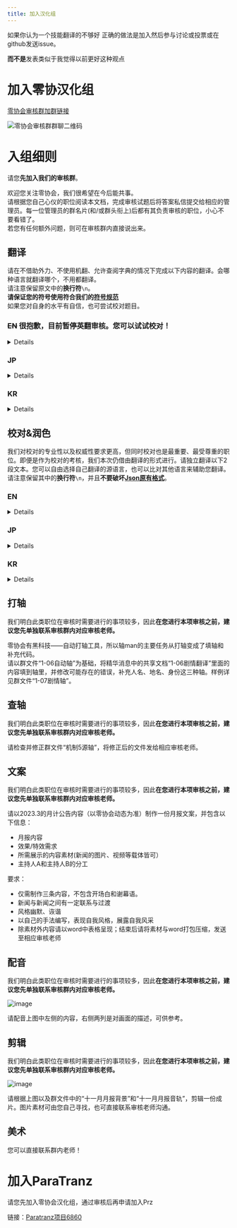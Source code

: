 ```yaml
---
title: 加入汉化组
---
```


如果你认为一个技能翻译的不够好 正确的做法是加入然后参与讨论或投票或在github发送issue。

**而不是**发表类似于我觉得以前更好这种观点

# 加入零协汉化组

[零协会审核群加群链接](http://qm.qq.com/cgi-bin/qm/qr?_wv=1027&k=S35jbCNIHBlrmez-3mNw2w4rMEz8XmSL&authKey=%2B3Y8zQHw4OGFeON4GKfHdQM44jkKd%2B6YQxMAp3vdLAft018xJdzn%2FcSGTb2ghTno&noverify=0&group_code=374773207)

![零协会审核群群聊二维码](/img/page/57a21c56-20fe-48a6-9211-71ff4331a281.png)

# 入组细则
请您**先加入我们的审核群**。

欢迎您关注零协会，我们很希望在今后能共事。  
请根据您自己心仪的职位阅读本文档，完成审核试题后将答案私信提交给相应的管理员。每一位管理员的群名片(和/或群头衔上)后都有其负责审核的职位，小心不要看错了。  
若您有任何额外问题，则可在审核群内直接说出来。

## 翻译
请在不借助外力、不使用机翻、允许查阅字典的情况下完成以下内容的翻译。会哪种语言就翻译哪个，不用都翻译。  
请注意保留原文中的**换行符**```\n```。  
**请保证您的符号使用符合我们的**[**符号规范**](https://www.zeroasso.top/docs/translate/punctuation)  
如果您对自身的水平有自信，也可尝试校对题目。
### ~~EN~~ 很抱歉，目前暂停英翻审核。您可以试试校对！
<details>

> 第一部分：  
> "A heart torn into thousands of pieces must be kept from all eyes, thus it burrowed into the ground and tangled itself. Yet, someone has to pull up these thorny roots, as there is no wound that can remain unearthed. The Sinners gave each other looks. Being coiled in piercing, sharp pain was something to avoid even in one’s dreams."
> 
> 第二部分：  
> A field of white, yet somehow dark flowers is ahead.\nThe sky is red, the air windy and bleak.\n\nOne giant flower flutters amidst the field.\n\nIt resembles a person waving from afar. You wave out of nostalgia.\n\nIn an instant, all the flowers went awash with red,\nsimultaneously turning to face you.\n\nAfter staring into us for a little while,\ntheir red petals flew at us.\n\nIt was like a punishment for making a half-hearted gesture.\n\n
> 
> 第三部分：  
> You don’t fear the pointed gun.\n\nEven if they were to pull the trigger…\n\nIt doesn’t matter how many times the hammer strikes.\n\nYou know the bullet will hit that person’s head.\n\nIn the blink of an eye,\nthe gun aimed at their own temple,\nand soon fired.\n\nThe person was gone,\nleaving an ashen coat on the floor.

</details>

### JP
<details>

> 幻想体  
> ロボトミーコーポレーションのエネルギー源
> 
> ロボトミーコーポレーションでは、幻想体という名前のモノを利用してエネルギーを生産していました。にわかに、そして急速にロボトミーコーポレーションは没落し、幻想体と一部の職員は身動きが取れないまま閉じ込められてしまいました。
> 
> 閉じ込められた社員遺族に対する見舞金支給の有無は大した問題ではありませんが、ここで問題になるのは幻想体です。閉じ込められた職員をランチにしながら、まだ支部のどこかで幻想体たちが徘徊しています。幻想体から生産されたエンケファリン（今更ですが、あの名高いエンケファリン燃料の原産地がまさに幻想体なのでした！）を回収しなければならないということも忘れないでください。
> 
> [注意] - 幻想体図鑑は提供されず、逆に自ら制作して会社に報告することになります。また、許可無くエンケファリンを失敬する支離滅裂な悪行は厳重に処罰されます。

</details>

### KR
<details>

> E.G.O  
> 환상체로부터 비롯된 유용한 도구
> 
> 로보토미 코퍼레이션엔 환상체로부터 무기와 방어구까지 추출할 수 있는 기술도 있었습니다. 소문에 따르면, 전투 경험이 전무한 자라도 자연스럽게 사용법을 알게 되었으며, 그 위력의 잠재성은 컸다고 합니다. (예전에 이름 날리던 해결사인 [보안 검열]이 E.G.O를 사용했다는 소문도 있습니다만... 그 명성은 이제는 옛말일 뿐이겠죠.) 안타깝게도 본사에 있던 E.G.O들은 모두 소실되었지만 다른 지부들엔 아직 남아있는 것으로 확인했습니다. 이런 위험천만한 대량 살상력이 잠재된 무기들을 지하에 내버려 둬서는 곤란하죠! 전문적으로 훈련이 된 우리 직원들이 안전하게 회수할 예정입니다.
> 
> [주의] - 회사 일을 돕겠다는 오지랖으로라도 수감자들이 지급된 것 외에 다른 E.G.O를 건드릴 상황은 만들지 않는 게 안전할 겁니다.

</details>

## 校对&润色
我们对校对的专业性以及权威性要求更高，但同时校对也是最重要、最受尊重的职位。即便是作为校对的考核，我们本次仍借由翻译的形式进行。请独立翻译以下2段文本。您可以自由选择自己翻译的源语言，也可以比对其他语言来辅助您翻译。  
请注意保留其中的**换行符**```\n```，并且**不要破坏**[**Json原有格式**](https://www.zeroasso.top/docs/translate/punctuation#%E7%90%86%E8%A7%A3json%E6%A0%BC%E5%BC%8F)。
### EN
<details>
若您觉得单行过长的话，您可以将鼠标浮于Json框内，点击右上角的复制按钮，并使用记事本或其他文档查看。

![image](/img/page/copyButton.png)

**第一段**  
```json
    {
      "id": 901026,
      "name": "",
      "subDesc": "",
      "desc": "A cluster of eyes looks this way.\nThe thing in the middle has the appearance of a tree branch, but it is human.\n\nHeaven sometimes burrows;\nother times, it makes a home in the heart.\n\nOnce taken root, that heaven\nwill only be visible through the eyes of others.",
      "options": [
        {
          "message": "Close your eyes.",
          "result": [
            "Even with one’s eyes closed, heaven is there.\n\nAs long as heaven is lodged in,\nthere is no way to avert your gaze\nfrom what you wish not to see.\n\nMeaning, you may only see\nwhat it wants you to see.\n\nEven though one’s eyes were closed,\none’s sight remained open.\n\nIt will be forever impossible to close."
          ]
        },
        {
          "message": "Return the gaze.",
          "result": [
            "You stare into it without blinking.\n\nIts eyes won’t so much as flinch.\n\nThose eyes don’t care if the host twitches in pain.\n\nYou are not what the eyes are looking at.\n\nIt must be heaven somewhere behind me."
          ]
        }
      ]
    },
```
    
**第二段**  
```json
    {
      "id": 901027,
      "name": "",
      "subDesc": "",
      "desc": "Oh, how blue this is.\n\nThe pure hue of blue\nallows nothing to approach.\n\nWhen you try to go near, your body is pushed away.\nAnd yet, it is so, so blue.\n\nYou wish to have that color.\n\nThe irresistible allure\nis almost tearing you apart.",
      "options": [
        {
          "message": "Forward.",
          "result": [
            "Blue.\n\nIt’s blue.\n\nWe’re blue.\n\nI’m blue too.\n\nDEEPYETFAINTGLOOMYYETMERRYFRIGIDYET\nWARMSHARPYETSOFTCOOLYETSWELTERING"
          ]
        },
        {
          "message": "Backward.",
          "result": [
            "Alas, we are but impurities.\n\nTo be truly blue,\nthe one with the true blue\nmust be left alone in one’s blueness.\n\nWe were bounced off.\n\nA strange, uplifting aura\nshrouded us."
          ]
        },
        {
          "message": "Take your leave.",
          "result": [
            "You gathered your wits and turned away.\n\nYou mustn’t fall for its temptation.\n\nYou will keep your eyes away from it,\nand forget that you ever saw such a thing."
          ]
        }
      ]
    },
```
</details>

### JP
<details>
若您觉得单行过长的话，您可以将鼠标浮于Json框内，点击右上角的复制按钮，并使用记事本或其他文档查看。

![image](/img/page/copyButton.png)

**第一段**  
```json
    {
      "id": 901026,
      "name": "",
      "subDesc": "",
      "desc": "沢山の目玉がこちら見つめる。\n真ん中にあるのは木の枝のように見えるが、人間だ。\n\n天国は喰い込むこともあるが\nときには心の中に寄生する。\n\n一度刺さってしまった天国は私ではない\n誰かの目でしか見られないだろう。",
      "options": [
        {
          "message": "目を閉じる。",
          "result": [
            "目を閉じても見えるのが天国だ。\n\n天国が刺さっている以上\n私が見たくないものを\n見ずにいることはできない。\n\nつまり、これが見たがっている\nものだけを見なければならないということだ。\n\n私は目を閉じていたが、\n同時に目を開けていた。\n\n永遠に閉じることはできないだろう。"
          ]
        },
        {
          "message": "目を合わせる。",
          "result": [
            "瞬きせず、そのまま見つめ返す。\n\nこれの目玉は微動だにしない。\n\n人が苦しさに悶えても、瞳は気にも留めない。\n\nこれらが見つめているのは私ではない。\n\n私の後ろにあるはずの、どこかの天国だろう。"
          ]
        }
      ]
    },
```
    
**第二段**  
```json
    {
      "id": 901027,
      "name": "",
      "subDesc": "",
      "desc": "ああ、これはあまりにも青い。\n\nこの純粋な青さは\nいかなるものも近寄せない。\n\n近づこうとするほど体が押し返される。\nしかし、それはあまりにも青い。\n\n青くなりたい。\n\nあまりにも強い衝動に\n身体が裂けてしまいそうだ。",
      "options": [
        {
          "message": "進む。",
          "result": [
            "青い。\n\n青い。\n\n私たちも青い。\n\n私も青い。\n\nこくもうすくゆううつながらもゆかいでさむくも\nあつくするどくもやわらくすずしくもむしあつい"
          ]
        },
        {
          "message": "押し返される。",
          "result": [
            "しかし、私たちは不純物だ。\n\n本当に青くなりたいのなら\n真の青さを持ったものを\n青さとすべきだ。\n\n私たちはそのまま弾き返された。\n\nなんだかよく分からない高揚感が\n私たちを包み込んだ。"
          ]
        },
        {
          "message": "急いで離れる。",
          "result": [
            "正気を取り戻して目を背けた。\n\nあれに引っ張られていけない。\n\nあんなものを見ることも、\n見た記憶さえ残してはいけない。"
          ]
        }
      ]
    },
```
</details>

### KR
<details>
若您觉得单行过长的话，您可以将鼠标浮于Json框内，点击右上角的复制按钮，并使用记事本或其他文档查看。

![image](/img/page/copyButton.png)

**第一段**  
```json
    {
      "id": 901026,
      "name": "",
      "subDesc": "",
      "desc": "여러 눈알이 이쪽을 바라본다.\n가운데 있는 것은 나무가지 같이 보이지만 사람이다.\n\n천국은 파고들기도 하지만\n때로는 마음속에 기생한다.\n\n한번 박혀버린 천국은 내가 아닌\n누군가의 눈으로밖에 보지 못할 것이다.",
      "options": [
        {
          "message": "눈을 감는다.",
          "result": [
            "눈을 감아도 보이는 것이 천국이다.\n\n천국이 박혀있는 이상\n내가 보고 싶지 않은 것을\n보지 않을 수는 없다.\n\n그 말은 이것이 보고 싶어 하는\n것만을 보아야 하는 것이다.\n\n나는 눈을 감고 있었지만,\n동시에 눈을 뜨고 있었다.\n\n영원히 감을 수 없을 것이다."
          ]
        },
        {
          "message": "마주한다.",
          "result": [
            "눈을 깜빡이지 않고 그대로 바라본다.\n\n이것의 눈알은 미동조차 하지 않는다.\n\n사람이 괴로움에 움찔거려도 눈동자는 개의치 않는다.\n\n이것들이 바라보는 것은 내가 아니다.\n\n내 뒤에 있을 어딘가의 천국일 것이다."
          ]
        }
      ]
    },
```

**第二段**  
```json
    {
      "id": 901027,
      "name": "",
      "subDesc": "",
      "desc": "아아, 이것은 너무나 파랗다.\n\n이 순수한 푸르름은 그 무엇도\n가까이 오게 두지 않는다.\n\n다가가고자 할수록 몸이 밀려난다.\n그러나 그것은 너무나 파랗다.\n\n파랗고 싶어진다.\n\n너무나 강한 이끌림에\n몸이 찢겨나갈 것만 같다.",
      "options": [
        {
          "message": "나아간다.",
          "result": [
            "파랗다.\n\n파랗다.\n\n우리도 파랗다.\n\n나도 파랗다.\n\n짙고도연하고울적하고도유쾌하고시리고도따뜻\n하고날카롭고도부드럽고서늘하면서도후덥하다"
          ]
        },
        {
          "message": "밀려난다.",
          "result": [
            "그러나 우리는 불순물이다.\n\n진정 파랗고 싶다면\n진정한 푸르름을 가진 것을\n푸름으로 두어야 한다.\n\n우리는 그대로 튕겨 나왔다.\n\n무언가 모를 고양감이\n우리를 감싸 안았다."
          ]
        },
        {
          "message": "서둘러 떠난다.",
          "result": [
            "정신을 바르게 하고 눈을 피했다.\n\n저것에 이끌려서는 안 된다.\n\n저런 것을 보는 것도,\n보았던 기억조차도 남겨서는 안 된다."
          ]
        }
      ]
    },
```

</details>

## 打轴
我们明白此类职位在审核时需要进行的事项较多，因此**在您进行本项审核之前，建议您先单独联系审核群内对应审核老师。**

零协会有黑科技——自动打轴工具，所以轴man的主要任务从打轴变成了填轴和补充代码。  
请以群文件“1-06自动轴”为基础，将精华消息中的共享文档“1-06剧情翻译”里面的内容填到轴里，并修改可能存在的错误，补充人名、地名、身份这三种轴。样例详见群文件“1-07剧情轴”。
## 查轴
我们明白此类职位在审核时需要进行的事项较多，因此**在您进行本项审核之前，建议您先单独联系审核群内对应审核老师。**

请检查并修正群文件“机制5源轴”，将修正后的文件发给相应审核老师。
## 文案
我们明白此类职位在审核时需要进行的事项较多，因此**在您进行本项审核之前，建议您先单独联系审核群内对应审核老师。**

请以2023.3的月计公告内容（以零协会动态为准）制作一份月报文案，并包含以下信息：  
- 月报内容  
- 效果/特效需求  
- 所需展示的内容素材(新闻的图片、视频等载体皆可）  
- 主持人A和主持人B的分工

要求：  
- 仅需制作三条内容，不包含开场白和谢幕语。  
- 新闻与新闻之间有一定联系与过渡  
- 风格幽默、诙谐  
- 以自己的手法编写，表现自我风格，展露自我风采  
- 除素材外内容请以word中表格呈现；结束后请将素材与word打包压缩，发送至相应审核老师  

## 配音
我们明白此类职位在审核时需要进行的事项较多，因此**在您进行本项审核之前，建议您先单独联系审核群内对应审核老师。**

![image](/img/page/voiceOver.png)

请配音上图中左侧的内容，右侧两列是对画面的描述，可供参考。
## 剪辑
我们明白此类职位在审核时需要进行的事项较多，因此**在您进行本项审核之前，建议您先单独联系审核群内对应审核老师。**

![image](/img/page/vidEditing.png)

请根据上图以及群文件中的“十一月月报背景”和“十一月月报音轨”，剪辑一份成片。图片素材可由您自己寻找，也可直接联系审核老师沟通。
## 美术
您可以直接联系群内老师！

# 加入ParaTranz
请您先加入零协会汉化组，通过审核后再申请加入Prz

链接：[Paratranz项目6860](https://paratranz.cn/projects/6860)
